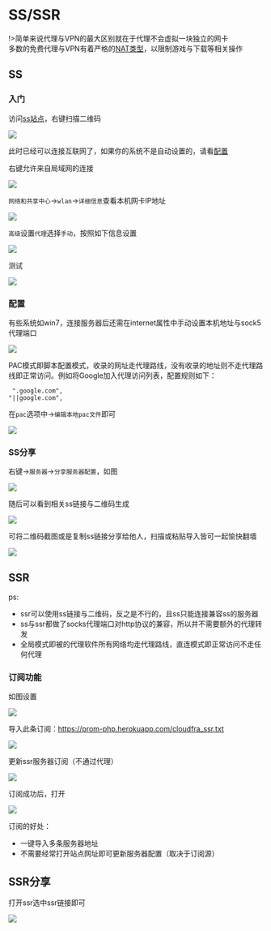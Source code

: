 # SS/SSR

!>简单来说代理与VPN的最大区别就在于代理不会虚拟一块独立的网卡<br>
多数的免费代理与VPN有着严格的[NAT类型](4nat.md)，以限制游戏与下载等相关操作

## SS

### 入门

访问[ss站点](https://free-ss.tk/)，右键扫描二维码

<!-- ![](https://ipfs.io/ipfs/QmWS9eJJi7dnMXjG7jxYAz7NDDCLHnrtSfc6viNRjbBjc9?2.png) -->

![](https://raw.githubusercontent.com/loremwalker/fq-book/master/docs/images/2018-04-30_105508.png)

 此时已经可以连接互联网了，如果你的系统不是自动设置的，请看<a href="#/proxy/ss-ssr?id=配置">配置</a>

右键允许来自局域网的连接

<!-- ![](https://ipfs.io/ipfs/QmbNUAL9vmXcnAkWP15XxevvLqpED2tbAxxnVCeGDs3o9X?1.png) -->

![](https://raw.githubusercontent.com/loremwalker/fq-book/master/docs/images/2018-05-05_032022.png)

`网络和共享中心`-&gt;`wlan`-&gt;`详细信息`查看本机网卡IP地址

<!-- ![](https://ipfs.io/ipfs/QmdwEi4zS8DNWx8gzkykPAoBkocQguEEP4QYhZFQV8Kwj9?4.png) -->

![](https://raw.githubusercontent.com/loremwalker/fq-book/master/docs/images/2018-05-05_032400.png)

`高级`设置`代理`选择`手动`，按照如下信息设置

<!-- ![](https://ipfs.io/ipfs/QmfU5EVwSUgyNtKFbetxfR1pvcyQTgbmM1y5Rp7QYkuX1b?1.png) -->

![](https://raw.githubusercontent.com/loremwalker/fq-book/master/docs/images/x1.png)

测试

<!-- ![](https://ipfs.io/ipfs/QmRfQ2LhCek5jw7UDBxwC2Y9Qm8VLjP17Ehhgh99Kw7Uod?3.png) -->

![](https://raw.githubusercontent.com/loremwalker/fq-book/master/docs/images/x2.png)

### 配置

有些系统如win7，连接服务器后还需在internet属性中手动设置本机地址与sock5代理端口

<!-- ![](https://ipfs.io/ipfs/QmQBdt4QM9GKcgfFdXh1LtKh45ubyrTqhjEgVHUBk9VfG4?4.png) -->

![](https://raw.githubusercontent.com/loremwalker/fq-book/master/docs/images/2018-04-28_224352.png)

PAC模式即脚本配置模式，收录的网址走代理路线，没有收录的地址则不走代理路线即正常访问。例如将Google加入代理访问列表，配置规则如下：

```text
 ".google.com",
"||google.com",
```

在`pac`选项中-&gt;`编辑本地pac文件`即可

<!-- ![](https://ipfs.io/ipfs/QmeHE8dTsEEQhvQRWBjwzKeioyprepRha6vFFYpce4i22o?1.png) -->

![](https://raw.githubusercontent.com/loremwalker/fq-book/master/docs/images/2018-04-28_230423.png)

### SS分享

右键-&gt;`服务器`-&gt;`分享服务器配置`，如图

![](https://raw.githubusercontent.com/loremwalker/fq-book/master/docs/images/2018-53px8.png)

随后可以看到相关ss链接与二维码生成

![](https://raw.githubusercontent.com/loremwalker/fq-book/master/docs/images/2018-06-09_174922.png)

可将二维码截图或是复制ss链接分享给他人，扫描或粘贴导入皆可一起愉快翻墙

![](https://raw.githubusercontent.com/loremwalker/fq-book/master/docs/images/2018-06-09_181034.png)

## SSR

ps:

* ssr可以使用ss链接与二维码，反之是不行的，且ss只能连接兼容ss的服务器
* ss与ssr都做了socks代理端口对http协议的兼容，所以并不需要额外的代理转发
* 全局模式即被的代理软件所有网络均走代理路线，直连模式即正常访问不走任何代理

### 订阅功能

如图设置

<!-- ![](https://ipfs.io/ipfs/QmX4z2VDbj5EDvzRzBHTiyqYsTvvxbgDi3pFwhiLfLLNFL?1.png) -->

![](https://raw.githubusercontent.com/loremwalker/fq-book/master/docs/images/2018-04-28_235146.png)

导入此条订阅：https://prom-php.herokuapp.com/cloudfra_ssr.txt
<!-- ![](https://ipfs.io/ipfs/QmNbaKnwt9E447xLzndAZvCHDByMbA6rZn4AsdDbeuFDuP?2.png) -->

![](https://raw.githubusercontent.com/loremwalker/fq-book/master/docs/images/2018-06-09_215048.png)

<!-- ![](https://ipfs.io/ipfs/QmfXCT9yWSxPq4G7QuU9b1RzmFWZodAkY2Pzrt7iGHko5X?1.png) -->

更新ssr服务器订阅（不通过代理）

![](https://raw.githubusercontent.com/loremwalker/fq-book/master/docs/images/2018-04-28_235337.png)


订阅成功后，打开
<!-- ![](https://ipfs.io/ipfs/QmdteWfXcW3NzJrB8gbxmF83eoybYfBoLThFEC6f8CwYCw?1.png) -->

![](https://raw.githubusercontent.com/loremwalker/fq-book/master/docs/images/2018-04-28_235358.png)

订阅的好处：

* 一键导入多条服务器地址
* 不需要经常打开站点网址即可更新服务器配置（取决于订阅源）

## SSR分享

打开ssr选中ssr链接即可

![](https://raw.githubusercontent.com/loremwalker/fq-book/master/docs/images/2018-06-09_190728.png)



